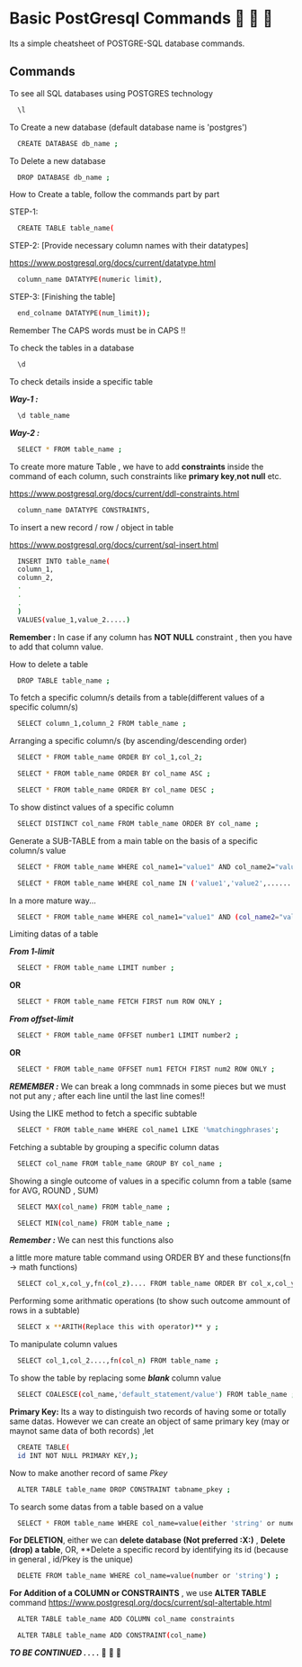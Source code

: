 
# Basic PostGresql Commands :elephant: :elephant: :elephant:

Its a simple cheatsheet of POSTGRE-SQL database commands.


## Commands

To see all SQL databases using POSTGRES technology

```bash
  \l
```

To Create a new database (default database name is 'postgres')

```bash
  CREATE DATABASE db_name ;
```
To Delete a new database 

```bash
  DROP DATABASE db_name ;
```
How to Create a table, follow the commands part by part

STEP-1:
```bash
  CREATE TABLE table_name(
```
STEP-2: [Provide necessary column names with their datatypes]

https://www.postgresql.org/docs/current/datatype.html

```bash
  column_name DATATYPE(numeric limit),
```
STEP-3: [Finishing the table]
```bash
  end_colname DATATYPE(num_limit));
```
Remember The CAPS words must be in CAPS !!

To check the tables in a database
```bash
  \d
```
To check details inside a specific table

***Way-1 :***
```bash
  \d table_name
```
***Way-2 :***
```bash
  SELECT * FROM table_name ;
```

To create more mature Table , we have to add **constraints** inside the command of each column,
such constraints like **primary key**,**not null** etc.

https://www.postgresql.org/docs/current/ddl-constraints.html
```bash
  column_name DATATYPE CONSTRAINTS,
```
To insert a new record / row / object in table

https://www.postgresql.org/docs/current/sql-insert.html

```bash
  INSERT INTO table_name(
  column_1,
  column_2,
  .
  .
  .
  )
  VALUES(value_1,value_2.....)
```
**Remember :** In case if any column has **NOT NULL** constraint , then you have to add that column value.

How to delete a table

```bash
  DROP TABLE table_name ;
```
To fetch a specific column/s details from a table(different values of a specific column/s)

```bash
  SELECT column_1,column_2 FROM table_name ;
```

Arranging a specific column/s (by ascending/descending order)

```bash
  SELECT * FROM table_name ORDER BY col_1,col_2;
```
```bash
  SELECT * FROM table_name ORDER BY col_name ASC ;
```
```bash
  SELECT * FROM table_name ORDER BY col_name DESC ;
```

To show distinct values of a specific column

```bash
  SELECT DISTINCT col_name FROM table_name ORDER BY col_name ;
```

Generate a SUB-TABLE from a main table on the basis of a specific column/s value

```bash
  SELECT * FROM table_name WHERE col_name1="value1" AND col_name2="value2" ;
```
```bash
  SELECT * FROM table_name WHERE col_name IN ('value1','value2',.......) ;
```

In a more mature way...

```bash
  SELECT * FROM table_name WHERE col_name1="value1" AND (col_name2="value2" OR col_name3="value3) ;
```

Limiting datas of a table

***From 1-limit***
```bash
  SELECT * FROM table_name LIMIT number ;
```

**OR**

```bash
  SELECT * FROM table_name FETCH FIRST num ROW ONLY ;
```
***From offset-limit***

```bash
  SELECT * FROM table_name OFFSET number1 LIMIT number2 ;
```

**OR**

```bash
  SELECT * FROM table_name OFFSET num1 FETCH FIRST num2 ROW ONLY ;
```
***REMEMBER :*** We can break a long commnads in some pieces but we must not put any *;* after each line until the last line comes!!

Using the LIKE method to fetch a specific subtable

```bash
  SELECT * FROM table_name WHERE col_name1 LIKE '%matchingphrases';
```
Fetching a subtable by grouping a specific column datas

```bash
  SELECT col_name FROM table_name GROUP BY col_name ;
```
Showing a single outcome of values in a specific column from a table (same for AVG, ROUND , SUM)

```bash
  SELECT MAX(col_name) FROM table_name ;
```

```bash
  SELECT MIN(col_name) FROM table_name ;
```
***Remember :*** We can nest this functions also

a little more mature table command using ORDER BY and these functions(fn -> math functions)

```bash
  SELECT col_x,col_y,fn(col_z).... FROM table_name ORDER BY col_x,col_y ;
```
Performing some arithmatic operations (to show such outcome ammount of rows in a subtable)

```bash
  SELECT x **ARITH(Replace this with operator)** y ;
```
To manipulate column values

```bash
  SELECT col_1,col_2....,fn(col_n) FROM table_name ;
```

To show the table by replacing some ***blank*** column value

```bash
  SELECT COALESCE(col_name,'default_statement/value') FROM table_name ;
```

**Primary Key:** Its a way to distinguish two records of having some or totally same datas. However we can create an object of same primary key (may or maynot same data of both records) ,let

```bash
  CREATE TABLE(
  id INT NOT NULL PRIMARY KEY,);
```
Now to make another record of same *Pkey*

```bash
  ALTER TABLE table_name DROP CONSTRAINT tabname_pkey ;
```

To search some datas from a table based on a value

```bash
  SELECT * FROM table_name WHERE col_name=value(either 'string' or numeric according to datatype)
```
**For DELETION**, either we can **delete database (Not preferred :X:)** , **Delete (drop) a table**, OR,
**Delete a specific record by identifying its id (because in general , id/Pkey is the unique)

```bash
  DELETE FROM table_name WHERE col_name=value(number or 'string') ;
```
**For Addition of a COLUMN or CONSTRAINTS** , we use **ALTER TABLE** command
https://www.postgresql.org/docs/current/sql-altertable.html

```bash
  ALTER TABLE table_name ADD COLUMN col_name constraints
```
```bash
  ALTER TABLE table_name ADD CONSTRAINT(col_name)
```

***TO BE CONTINUED . . . .*** :elephant: :elephant: :elephant:
